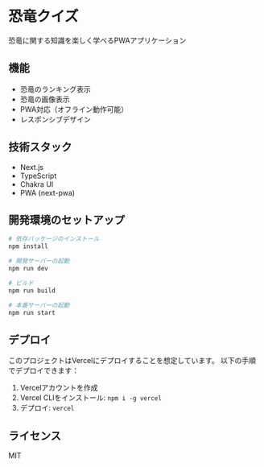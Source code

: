 # 恐竜クイズ

恐竜に関する知識を楽しく学べるPWAアプリケーション

## 機能

- 恐竜のランキング表示
- 恐竜の画像表示
- PWA対応（オフライン動作可能）
- レスポンシブデザイン

## 技術スタック

- Next.js
- TypeScript
- Chakra UI
- PWA (next-pwa)

## 開発環境のセットアップ

```bash
# 依存パッケージのインストール
npm install

# 開発サーバーの起動
npm run dev

# ビルド
npm run build

# 本番サーバーの起動
npm run start
```

## デプロイ

このプロジェクトはVercelにデプロイすることを想定しています。
以下の手順でデプロイできます：

1. Vercelアカウントを作成
2. Vercel CLIをインストール: `npm i -g vercel`
3. デプロイ: `vercel`

## ライセンス

MIT
